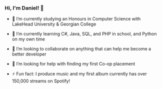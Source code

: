 ### Hi, I'm Daniel! 👋

- 🔭 I’m currently studying an Honours in Computer Science with LakeHead University & Georgian College
- 🌱 I’m currently learning C#, Java, SQL, and PHP in school, and Python on my own time
- 👯 I’m looking to collaborate on anything that can help me become a better developer
- 🤔 I’m looking for help with finding my first Co-op placement

- ⚡ Fun fact: I produce music and my first album currently has over 150,000 streams on Spotify!


